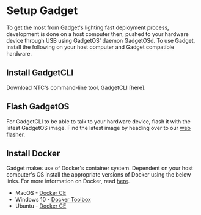 # Setup Gadget

To get the most from Gadget's lighting fast deployment process, development is done on a host computer then, pushed to your hardware device through USB using GadgetOS' daemon GadgetOSd. To use Gadget, install the following on your host computer and Gadget compatible hardware. 

## Install GadgetCLI

Download NTC's command-line tool, GadgetCLI [here]. 

## Flash GadgetOS 

For GadgetCLI to be able to talk to your hardware device, flash it with the latest GadgetOS image. Find the latest image by heading over to our [web flasher](flash.getchip.com/pro). 

## Install Docker

Gadget makes use of Docker's container system. Dependent on your host computer's OS install the appropriate versions of Docker using the below links. For more information on Docker, read [here](https://www.docker.com/).

* MacOS - [Docker CE](https://store.docker.com/editions/community/docker-ce-desktop-mac?tab=description)
* Windows 10 - [Docker Toolbox](https://www.docker.com/products/docker-toolbox)
* Ubuntu - [Docker CE](https://store.docker.com/editions/community/docker-ce-server-ubuntu?tab=description)


	
	
